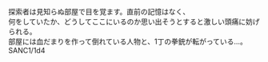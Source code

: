 ﻿探索者は見知らぬ部屋で目を覚ます。直前の記憶はなく、  
何をしていたか、どうしてここにいるのか思い出そうとすると激しい頭痛に妨げられる。  
部屋には血だまりを作って倒れている人物と、1丁の拳銃が転がっている…。  
SANC1/1d4  
  
  

